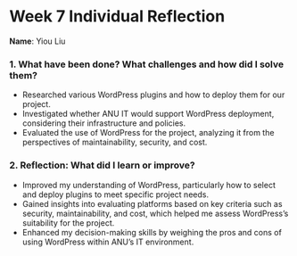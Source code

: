 # Week 7 Individual Reflection  
**Name**: Yiou Liu  

### 1. What have been done? What challenges and how did I solve them?  
- Researched various WordPress plugins and how to deploy them for our project.
- Investigated whether ANU IT would support WordPress deployment, considering their infrastructure and policies.
- Evaluated the use of WordPress for the project, analyzing it from the perspectives of maintainability, security, and cost.

### 2. Reflection: What did I learn or improve?  
- Improved my understanding of WordPress, particularly how to select and deploy plugins to meet specific project needs.
- Gained insights into evaluating platforms based on key criteria such as security, maintainability, and cost, which helped me assess WordPress’s suitability for the project.
- Enhanced my decision-making skills by weighing the pros and cons of using WordPress within ANU’s IT environment.
